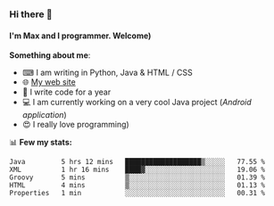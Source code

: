 ### Hi there 👋
#### I'm Max and I programmer. Welcome)

**Something about me**:
- ⌨ I am writing in Python, Java & HTML / CSS
- 🌐 [My web site](https://merive.herokuapp.com/)
- 🎈 I write code for a year
- 💻 I am currently working on a very cool Java project (*Android application*)
- 😍 I really love programming)

📊 **Few my stats:**
<!--START_SECTION:waka-->
```text
Java         5 hrs 12 mins   ███████████████████▒░░░░░   77.55 % 
XML          1 hr 16 mins    ████▓░░░░░░░░░░░░░░░░░░░░   19.06 % 
Groovy       5 mins          ▒░░░░░░░░░░░░░░░░░░░░░░░░   01.39 % 
HTML         4 mins          ▒░░░░░░░░░░░░░░░░░░░░░░░░   01.13 % 
Properties   1 min           ░░░░░░░░░░░░░░░░░░░░░░░░░   00.31 % 
```
<!--END_SECTION:waka-->
